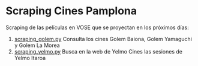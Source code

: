 # Scraping Cines Pamplona

Scraping de las películas en VOSE que se proyectan en los próximos días:

 1. [scraping_golem.py](https://github.com/ferminmg/scrapingcines/blob/main/scraping_golem.py "scraping_golem.py") Consulta los cines Golem Baiona, Golem Yamaguchi y Golem La Morea
 2. [scraping_yelmo.py](https://github.com/ferminmg/scrapingcines/blob/main/scraping_yelmo.py "scraping_yelmo.py") Busca en la web de Yelmo Cines las sesiones de Yelmo Itaroa
